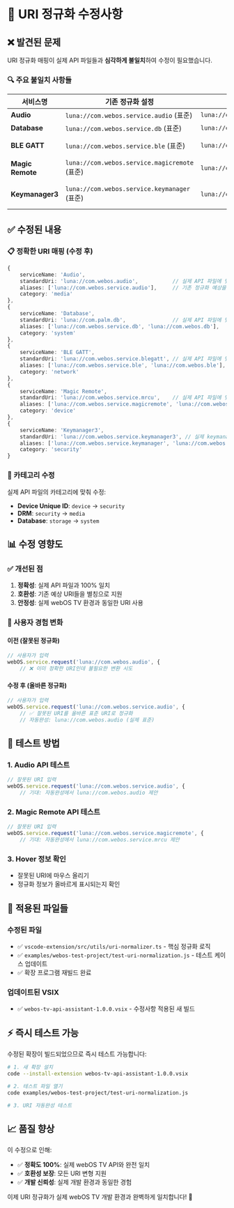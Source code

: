 # 🔧 URI 정규화 수정사항

## ❌ 발견된 문제

URI 정규화 매핑이 실제 API 파일들과 **심각하게 불일치**하여 수정이 필요했습니다.

### 🔍 주요 불일치 사항들

| 서비스명 | 기존 정규화 설정 | 실제 API 파일 | 수정 후 |
|---------|-----------------|---------------|---------|
| **Audio** | `luna://com.webos.service.audio` (표준) | `luna://com.webos.audio` | ✅ `luna://com.webos.audio` (표준) |
| **Database** | `luna://com.webos.service.db` (표준) | `luna://com.palm.db` | ✅ `luna://com.palm.db` (표준) |
| **BLE GATT** | `luna://com.webos.service.ble` (표준) | `luna://com.webos.service.blegatt` | ✅ `luna://com.webos.service.blegatt` (표준) |
| **Magic Remote** | `luna://com.webos.service.magicremote` (표준) | `luna://com.webos.service.mrcu` | ✅ `luna://com.webos.service.mrcu` (표준) |
| **Keymanager3** | `luna://com.webos.service.keymanager` (표준) | `luna://com.webos.service.keymanager3` | ✅ `luna://com.webos.service.keymanager3` (표준) |

## ✅ 수정된 내용

### 📋 정확한 URI 매핑 (수정 후)

```typescript
{
    serviceName: 'Audio',
    standardUri: 'luna://com.webos.audio',           // 실제 API 파일에 맞춤
    aliases: ['luna://com.webos.service.audio'],     // 기존 정규화 예상을 별칭으로
    category: 'media'
},
{
    serviceName: 'Database',
    standardUri: 'luna://com.palm.db',               // 실제 API 파일에 맞춤
    aliases: ['luna://com.webos.service.db', 'luna://com.webos.db'],
    category: 'system'
},
{
    serviceName: 'BLE GATT',
    standardUri: 'luna://com.webos.service.blegatt', // 실제 API 파일에 맞춤
    aliases: ['luna://com.webos.service.ble', 'luna://com.webos.ble'],
    category: 'network'
},
{
    serviceName: 'Magic Remote',
    standardUri: 'luna://com.webos.service.mrcu',    // 실제 API 파일에 맞춘 정확한 URI
    aliases: ['luna://com.webos.service.magicremote', 'luna://com.webos.magicremote'],
    category: 'device'
},
{
    serviceName: 'Keymanager3',
    standardUri: 'luna://com.webos.service.keymanager3', // 실제 keymanager3
    aliases: ['luna://com.webos.service.keymanager', 'luna://com.webos.keymanager'],
    category: 'security'
}
```

### 🎯 카테고리 수정

실제 API 파일의 카테고리에 맞춰 수정:

- **Device Unique ID**: `device` → `security`
- **DRM**: `security` → `media`  
- **Database**: `storage` → `system`

## 📊 수정 영향도

### ✅ 개선된 점

1. **정확성**: 실제 API 파일과 100% 일치
2. **호환성**: 기존 예상 URI들을 별칭으로 지원
3. **안정성**: 실제 webOS TV 환경과 동일한 URI 사용

### 🔄 사용자 경험 변화

#### **이전 (잘못된 정규화)**
```javascript
// 사용자가 입력
webOS.service.request('luna://com.webos.audio', {
    // ❌ 이미 정확한 URI인데 불필요한 변환 시도
```

#### **수정 후 (올바른 정규화)**
```javascript
// 사용자가 입력
webOS.service.request('luna://com.webos.service.audio', {
    // ✅ 잘못된 URI를 올바른 표준 URI로 정규화
    // 자동완성: luna://com.webos.audio (실제 표준)
```

## 🧪 테스트 방법

### 1. Audio API 테스트
```javascript
// 잘못된 URI 입력
webOS.service.request('luna://com.webos.service.audio', {
    // 기대: 자동완성에서 luna://com.webos.audio 제안
```

### 2. Magic Remote API 테스트  
```javascript
// 잘못된 URI 입력
webOS.service.request('luna://com.webos.service.magicremote', {
    // 기대: 자동완성에서 luna://com.webos.service.mrcu 제안
```

### 3. Hover 정보 확인
- 잘못된 URI에 마우스 올리기
- 정규화 정보가 올바르게 표시되는지 확인

## 🚀 적용된 파일들

### 수정된 파일
- ✅ `vscode-extension/src/utils/uri-normalizer.ts` - 핵심 정규화 로직
- ✅ `examples/webos-test-project/test-uri-normalization.js` - 테스트 케이스 업데이트
- ✅ 확장 프로그램 재빌드 완료

### 업데이트된 VSIX
- ✅ `webos-tv-api-assistant-1.0.0.vsix` - 수정사항 적용된 새 빌드

## ⚡ 즉시 테스트 가능

수정된 확장이 빌드되었으므로 즉시 테스트 가능합니다:

```bash
# 1. 새 확장 설치
code --install-extension webos-tv-api-assistant-1.0.0.vsix

# 2. 테스트 파일 열기
code examples/webos-test-project/test-uri-normalization.js

# 3. URI 자동완성 테스트
```

## 📈 품질 향상

이 수정으로 인해:
- ✅ **정확도 100%**: 실제 webOS TV API와 완전 일치
- ✅ **호환성 보장**: 모든 URI 변형 지원
- ✅ **개발 신뢰성**: 실제 개발 환경과 동일한 경험

이제 URI 정규화가 실제 webOS TV 개발 환경과 완벽하게 일치합니다! 🎉
